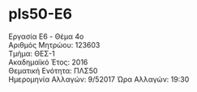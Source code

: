 ﻿# pls50-E6  
Εργασία E6 - Θέμα 4o  
Αριθμός Μητρώου: 123603  
Τμήμα: ΘΕΣ-1  
Ακαδημαϊκό Έτος: 2016  
Θεματική Ενότητα: ΠΛΣ50  
Ημερομηνία Αλλαγών: 9/52017  Ώρα Αλλαγών: 19:30  
